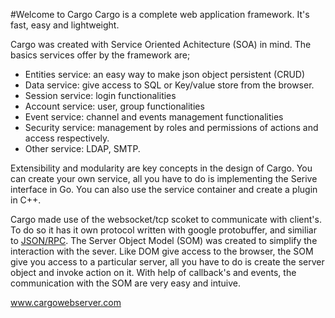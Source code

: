 #Welcome to Cargo 
Cargo is a complete web application framework. It's fast, easy and lightweight. 

Cargo was created with Service Oriented Achitecture (SOA) in mind. The basics services offer by the framework are;

- Entities service: an easy way to make json object persistent (CRUD)
- Data service: give access to SQL or Key/value store from the browser.
- Session service: login functionalities
- Account service: user, group functionalities
- Event service: channel and events management functionalities
- Security service: management by roles and permissions of actions and access respectively.
- Other service: LDAP, SMTP.

Extensibility and modularity are key concepts in the design of Cargo. You can create your own service, all you have to do is implementing the Serive interface in Go. You can also use the service container and create a plugin in C++.

Cargo made use of the websocket/tcp scoket to communicate with client's. To do so it has it own protocol written with google protobuffer, and similiar to [JSON/RPC](https://github.com/CargoWebServer/CargoWebServer/blob/master/WebApp/Cargo/Apps/Cargo/proto/rpc.proto). The Server Object Model (SOM) was created to simplify the interaction with the sever. Like DOM give access to the browser, the SOM give you access to a particular server, all you have to do is create the server object and invoke action on it. With help of callback's and events, the communication with the SOM are very easy and intuive.

www.cargowebserver.com
